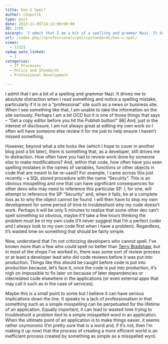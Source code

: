 ```yaml
---
title: Kan U Spel?
author: chopstik
type: post
date: 2013-11-05T14:13:00+00:00
ID: 2190
excerpt: 'I admit that I am a bit of a spelling and grammar Nazi. It drives me to absolute distraction when I read something and notice a spelling mistake, particularly if it is on a "professional" site such as a news or business site. When I see something like t&hellip;'
url: /index.php/itprofessionals/policystandards/kan-u-spel/
views:
  - 12223
rp4wp_auto_linked:
  - 1
categories:
  - IT Processes
  - Policy and Standards
  - Professional Development

---
```

I admit that I am a bit of a spelling and grammar Nazi. It drives me to absolute distraction when I read something and notice a spelling mistake, particularly if it is on a &#8220;professional&#8221; site such as a news or business site. When I see something like that, I am unable to take the information on the site seriously. Perhaps I am a bit OCD but it is one of those things that says &#8211; &#8220;Get a copy editor before you hit the Publish button!&#8221; 88| And, just in the interest of disclosure, I am not always great at editing my own work so I often will have someone else review it for me just to help ensure I haven&#8217;t missed something.

However, beyond what a site looks like (which I hope to cover in another blog post a bit later), there is something that, as a developer, still drives me to distraction. How often have you had to review work done by someone else to make modifications? And, within that code, how often have you seen spelling mistakes in the names of variables, functions or other objects in code that are meant to be re-used? For example, I came across this just recently &#8211; a SQL stored procedure with the name &#8220;Secuirty&#8221;. This is an obvious misspelling and one that can have significant consequences for other devs who may need to reference this particular SP. I, for one, will attempt to reference the SP &#8220;Security&#8221; and, when it fails, be at a complete loss as to why the object cannot be found. I will then have to stop my own development for some period of time to troubleshoot why my code doesn&#8217;t work. Perhaps it will be only 5 minutes to realize that some other dev can&#8217;t spell something so obvious, maybe it&#8217;ll take a few hours thinking the problem must be in my own code (I&#8217;ll never suggest that I&#8217;m a perfect coder and I always look to my own code first when I have a problem). Regardless, it&#8217;s wasted time on something that should be fairly simple.

Now, understand that I&#8217;m not criticizing developers who cannot spell. I&#8217;ve known more than a few who could spell no better than [Terry Bradshaw][1], but in most of the shops I&#8217;ve worked in, there was some sort of review process or at least a developer lead who did code reviews before it was put into production. Things like this should be caught before code is put into production because, let&#8217;s face it, once the code is put into production, it&#8217;s nigh on impossible to fix later on because of later dependencies or interrelated code elsewhere in the applications (or even external apps that may call it such as in the case of services).

Maybe this is a small point to some but I believe it can have serious implications down the line. It speaks to a lack of professionalism in that something such as a simple misspelling can be perpetuated for the lifetime of an application. Equally important, it can lead to wasted time trying to troubleshoot a problem tied to a simple misspelled word in an application. When the ultimate point of an application is to make things easier, it seems rather oxymoronic (I&#8217;m pretty sure that is a word and, if it&#8217;s not, then I&#8217;m making it up now) that the process of creating a more efficient world is an inefficient process created by something as simple as a misspelled wyrd.

 [1]: http://www.mcmillenandwife.com/bradshaw_quotes.html